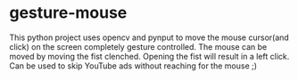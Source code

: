 # gesture-mouse
This python project uses opencv and pynput to move the mouse cursor(and click) on the screen completely gesture controlled.
The mouse can be moved by moving the fist clenched. Opening the fist will result in a left click.
Can be used to skip YouTube ads without reaching for the mouse ;)
